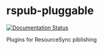 # rspub-pluggable

[![Documentation Status](http://readthedocs.org/projects/rspub-core/badge/?version=latest)](http://rspub-core.readthedocs.io/en/latest/rst/rspub.pluggable.html)

Plugins for ResourceSync piblishing